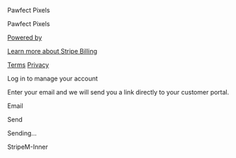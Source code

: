 Pawfect Pixels

Pawfect Pixels

[Powered by](https://stripe.com/)

[Learn more about Stripe Billing](https://stripe.com/billing)

[Terms](https://stripe.com/terms) [Privacy](https://stripe.com/privacy)

Log in to manage your account

Enter your email and we will send you a link directly to your customer portal.

Email

Send

Sending…

StripeM-Inner